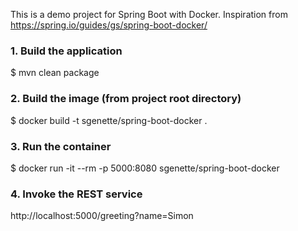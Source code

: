 This is a demo project for Spring Boot with Docker.
Inspiration from https://spring.io/guides/gs/spring-boot-docker/

### 1. Build the application
$ mvn clean package

### 2. Build the image (from project root directory)
$ docker build -t sgenette/spring-boot-docker .

### 3. Run the container
$ docker run -it --rm -p 5000:8080 sgenette/spring-boot-docker

### 4. Invoke the REST service
http://localhost:5000/greeting?name=Simon